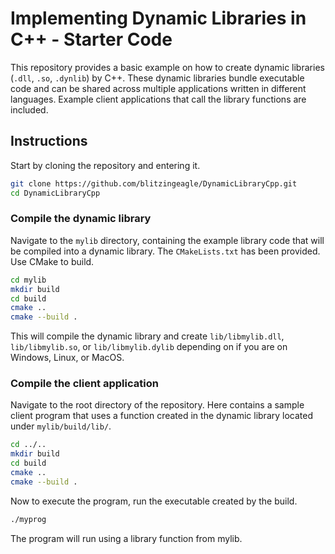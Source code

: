 # Implementing Dynamic Libraries in C++ - Starter Code

This repository provides a basic example on how to create dynamic libraries (`.dll`, `.so`, `.dynlib`) by C++. These dynamic libraries bundle executable code and can be shared across multiple applications written in different languages. Example client applications 
that call the library functions are included.

## Instructions

Start by cloning the repository and entering it.

```sh
git clone https://github.com/blitzingeagle/DynamicLibraryCpp.git
cd DynamicLibraryCpp
```

### Compile the dynamic library

Navigate to the `mylib` directory, containing the example library code that will be compiled into a dynamic library. The `CMakeLists.txt` has been provided. Use CMake to build.

```sh
cd mylib
mkdir build
cd build
cmake ..
cmake --build .
```

This will compile the dynamic library and create `lib/libmylib.dll`, `lib/libmylib.so`, or `lib/libmylib.dylib` depending on if you are on Windows, Linux, or MacOS.


### Compile the client application

Navigate to the root directory of the repository. Here contains a sample client program that uses a function created in the dynamic library located under `mylib/build/lib/`.

```sh
cd ../..
mkdir build
cd build
cmake ..
cmake --build .
```

Now to execute the program, run the executable created by the build.

```sh
./myprog
```

The program will run using a library function from mylib.
